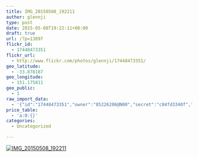 ```yaml
---
title: IMG_20150508_192211
author: glennji
type: post
date: 2015-05-08T19:22:11+00:00
draft: true
url: /?p=13897
flickr_id:
  - 17448473351
flickr_url:
  - http://www.flickr.com/photos/glennji/17448473351/
geo_latitude:
  - -33.878187
geo_longitude:
  - 151.175811
geo_public:
  - 1
raw_import_data:
  - '{"id":"17448473351","owner":"85226206@N00","secret":"c84fd3340f","server":"7775","farm":8,"title":"IMG_20150508_192211","ispublic":0,"isfriend":0,"isfamily":0,"description":{"_content":""},"dateupload":"1431164013","lastupdate":"1431164025","datetaken":"2015-05-08 19:22:11","datetakengranularity":"0","datetakenunknown":"0","ownername":"glennji","tags":"","machine_tags":"","originalsecret":"d49144dbc5","originalformat":"jpg","latitude":"-33.878187","longitude":"151.175811","accuracy":"16","context":0,"place_id":"qRcYmO1QUrMZuclZ","woeid":"1094076","geo_is_family":0,"geo_is_friend":0,"geo_is_contact":0,"geo_is_public":0,"media":"photo","media_status":"ready","url_o":"https://farm8.staticflickr.com/7775/17448473351_d49144dbc5_o.jpg","height_o":"4160","width_o":"3120"}'
price_table:
  - 'a:0:{}'
categories:
  - Uncategorized

---
```

<p class="flickr-image">
  <a href="http://www.flickr.com/photos/glennji/17448473351/" class="flickr-link"><img src="http://i2.wp.com/glennji.com/wp-content/uploads/2015/05/17448473351_d49144dbc5_o.jpg?fit=1024%2C1024" width="" height="" alt="IMG_20150508_192211" class="keyring-img" /></a>
</p>
